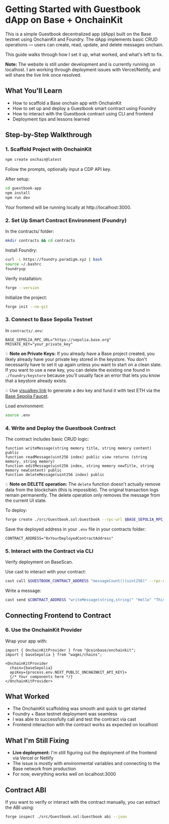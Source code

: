 # Getting Started with Guestbook dApp on Base + OnchainKit

This is a simple Guestbook decentralized app (dApp) built on the Base testnet using OnchainKit and Foundry. The dApp implements basic CRUD operations — users can create, read, update, and delete messages onchain.

This guide walks through how I set it up, what worked, and what's left to fix.

**Note:** The website is still under development and is currently running on localhost. I am working through deployment issues with Vercel/Netlify, and will share the live link once resolved.

## What You'll Learn

- How to scaffold a Base onchain app with OnchainKit
- How to set up and deploy a Guestbook smart contract using Foundry
- How to interact with the Guestbook contract using CLI and frontend
- Deployment tips and lessons learned

## Step-by-Step Walkthrough

### 1. Scaffold Project with OnchainKit

```bash
npm create onchain@latest
```

Follow the prompts, optionally input a CDP API key.

After setup:

```bash
cd guestbook-app
npm install
npm run dev
```

Your frontend will be running locally at http://localhost:3000.

### 2. Set Up Smart Contract Environment (Foundry)

In the contracts/ folder:

```bash
mkdir contracts && cd contracts
```

Install Foundry:

```bash
curl -L https://foundry.paradigm.xyz | bash
source ~/.bashrc
foundryup
```

Verify installation:

```bash
forge --version
```

Initialize the project:

```bash
forge init --no-git
```

### 3. Connect to Base Sepolia Testnet

In `contracts/.env`:

```env
BASE_SEPOLIA_RPC_URL="https://sepolia.base.org"
PRIVATE_KEY="your_private_key"
```

💡 **Note on Private Keys:** If you already have a Base project created, you likely already have your private key stored in the keystore. You don't necessarily have to set it up again unless you want to start on a clean slate. If you want to use a new key, you can delete the existing one found in `./foundry/keystore` because you'll usually face an error that lets you know that a keystore already exists.

💡 Use [visualkey.link](https://visualkey.link) to generate a dev key and fund it with test ETH via the [Base Sepolia Faucet](https://faucet.quicknode.com/base/sepolia).

Load environment:

```bash
source .env
```

### 4. Write and Deploy the Guestbook Contract

The contract includes basic CRUD logic:

```solidity
function writeMessage(string memory title, string memory content) public
function readMessage(uint256 index) public view returns (string memory, string memory)
function editMessage(uint256 index, string memory newTitle, string memory newContent) public
function deleteMessage(uint256 index) public
```

💡 **Note on DELETE operation:** The `delete` function doesn't actually remove data from the blockchain (this is impossible). The original transaction logs remain permanently. The delete operation only removes the message from the current UI state.

To deploy:

```bash
forge create ./src/Guestbook.sol:Guestbook --rpc-url $BASE_SEPOLIA_RPC_URL --account deployer --broadcast
```

Save the deployed address in your `.env` file in your contracts folder:

```env
CONTRACT_ADDRESS="0xYourDeployedContractAddress"
```

### 5. Interact with the Contract via CLI

Verify deployment on BaseScan.

Use cast to interact with your contract:

```bash
cast call $GUESTBOOK_CONTRACT_ADDRESS "messageCount()(uint256)" --rpc-url $BASE_SEPOLIA_RPC_URL
```

Write a message:

```bash
cast send $CONTRACT_ADDRESS "writeMessage(string,string)" "Hello" "This is a test message" --keystore ~/.foundry/keystores/deployer --rpc-url $BASE_SEPOLIA_RPC_URL
```

## Connecting Frontend to Contract

### 6. Use the OnchainKit Provider

Wrap your app with:

```tsx
import { OnchainKitProvider } from "@coinbase/onchainkit";
import { baseSepolia } from "wagmi/chains";

<OnchainKitProvider
  chain={baseSepolia}
  apiKey={process.env.NEXT_PUBLIC_ONCHAINKIT_API_KEY}>
  {/* Your components here */}
</OnchainKitProvider>
```

## What Worked

- The OnchainKit scaffolding was smooth and quick to get started
- Foundry + Base testnet deployment was seamless
- I was able to successfully call and test the contract via cast
- Frontend interaction with the contract works as expected on localhost

## What I'm Still Fixing

- **Live deployment:** I'm still figuring out the deployment of the frontend via Vercel or Netlify
- The issue is mostly with environmental variables and connecting to the Base network from production
- For now, everything works well on localhost:3000

## Contract ABI

If you want to verify or interact with the contract manually, you can extract the ABI using:

```bash
forge inspect ./src/Guestbook.sol:Guestbook abi --json
```